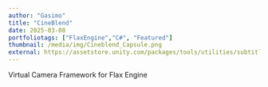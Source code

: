 ```yaml
---
author: "Gasimo"
title: "CineBlend"
date: 2025-03-08
portfoliotags: ["FlaxEngine","C#", "Featured"]
thumbnail: /media/img/Cineblend_Capsule.png
external: https://assetstore.unity.com/packages/tools/utilities/subtitler-closed-captions-toolkit-256323
---
```


Virtual Camera Framework for Flax Engine
